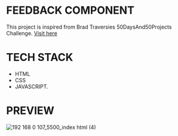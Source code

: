 # FEEDBACK COMPONENT

This project is inspired from Brad Traversies 50DaysAnd50Projects Challenge. [Visit here](https://feedback-component-seven.vercel.app/)

# TECH STACK

- HTML 
- CSS 
- JAVASCRIPT.


# PREVIEW

![192 168 0 107_5500_index html (4)](https://user-images.githubusercontent.com/95171638/185972426-81c473d3-dc80-4e84-a680-554049a668f2.png)
